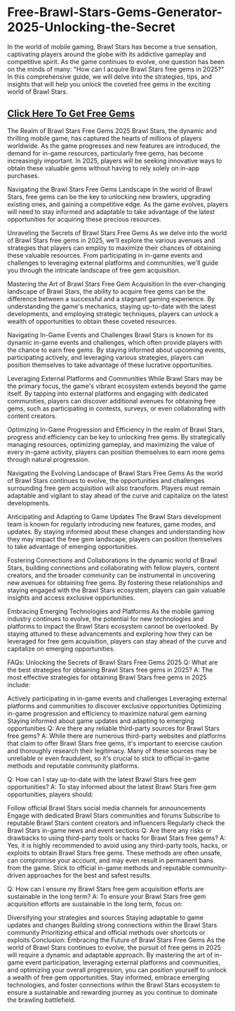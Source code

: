 # Free-Brawl-Stars-Gems-Generator-2025-Unlocking-the-Secret
In the world of mobile gaming, Brawl Stars has become a true sensation, captivating players around the globe with its addictive gameplay and competitive spirit. As the game continues to evolve, one question has been on the minds of many: "How can I acquire Brawl Stars free gems in 2025?" In this comprehensive guide, we will delve into the strategies, tips, and insights that will help you unlock the coveted free gems in the exciting world of Brawl Stars.

<h2><a href="https://sites.google.com/view/freebrawlstarsgems2025/">Click Here To Get Free Gems</a></h2>

The Realm of Brawl Stars Free Gems 2025
Brawl Stars, the dynamic and thrilling mobile game, has captured the hearts of millions of players worldwide. As the game progresses and new features are introduced, the demand for in-game resources, particularly free gems, has become increasingly important. In 2025, players will be seeking innovative ways to obtain these valuable gems without having to rely solely on in-app purchases.

Navigating the Brawl Stars Free Gems Landscape
In the world of Brawl Stars, free gems can be the key to unlocking new brawlers, upgrading existing ones, and gaining a competitive edge. As the game evolves, players will need to stay informed and adaptable to take advantage of the latest opportunities for acquiring these precious resources.

Unraveling the Secrets of Brawl Stars Free Gems
As we delve into the world of Brawl Stars free gems in 2025, we'll explore the various avenues and strategies that players can employ to maximize their chances of obtaining these valuable resources. From participating in in-game events and challenges to leveraging external platforms and communities, we'll guide you through the intricate landscape of free gem acquisition.

Mastering the Art of Brawl Stars Free Gem Acquisition
In the ever-changing landscape of Brawl Stars, the ability to acquire free gems can be the difference between a successful and a stagnant gaming experience. By understanding the game's mechanics, staying up-to-date with the latest developments, and employing strategic techniques, players can unlock a wealth of opportunities to obtain these coveted resources.

Navigating In-Game Events and Challenges
Brawl Stars is known for its dynamic in-game events and challenges, which often provide players with the chance to earn free gems. By staying informed about upcoming events, participating actively, and leveraging various strategies, players can position themselves to take advantage of these lucrative opportunities.

Leveraging External Platforms and Communities
While Brawl Stars may be the primary focus, the game's vibrant ecosystem extends beyond the game itself. By tapping into external platforms and engaging with dedicated communities, players can discover additional avenues for obtaining free gems, such as participating in contests, surveys, or even collaborating with content creators.

Optimizing In-Game Progression and Efficiency
In the realm of Brawl Stars, progress and efficiency can be key to unlocking free gems. By strategically managing resources, optimizing gameplay, and maximizing the value of every in-game activity, players can position themselves to earn more gems through natural progression.

Navigating the Evolving Landscape of Brawl Stars Free Gems
As the world of Brawl Stars continues to evolve, the opportunities and challenges surrounding free gem acquisition will also transform. Players must remain adaptable and vigilant to stay ahead of the curve and capitalize on the latest developments.

Anticipating and Adapting to Game Updates
The Brawl Stars development team is known for regularly introducing new features, game modes, and updates. By staying informed about these changes and understanding how they may impact the free gem landscape, players can position themselves to take advantage of emerging opportunities.

Fostering Connections and Collaborations
In the dynamic world of Brawl Stars, building connections and collaborating with fellow players, content creators, and the broader community can be instrumental in uncovering new avenues for obtaining free gems. By fostering these relationships and staying engaged with the Brawl Stars ecosystem, players can gain valuable insights and access exclusive opportunities.

Embracing Emerging Technologies and Platforms
As the mobile gaming industry continues to evolve, the potential for new technologies and platforms to impact the Brawl Stars ecosystem cannot be overlooked. By staying attuned to these advancements and exploring how they can be leveraged for free gem acquisition, players can stay ahead of the curve and capitalize on emerging opportunities.

FAQs: Unlocking the Secrets of Brawl Stars Free Gems 2025
Q: What are the best strategies for obtaining Brawl Stars free gems in 2025? A: The most effective strategies for obtaining Brawl Stars free gems in 2025 include:

Actively participating in in-game events and challenges
Leveraging external platforms and communities to discover exclusive opportunities
Optimizing in-game progression and efficiency to maximize natural gem earning
Staying informed about game updates and adapting to emerging opportunities
Q: Are there any reliable third-party sources for Brawl Stars free gems? A: While there are numerous third-party websites and platforms that claim to offer Brawl Stars free gems, it's important to exercise caution and thoroughly research their legitimacy. Many of these sources may be unreliable or even fraudulent, so it's crucial to stick to official in-game methods and reputable community platforms.

Q: How can I stay up-to-date with the latest Brawl Stars free gem opportunities? A: To stay informed about the latest Brawl Stars free gem opportunities, players should:

Follow official Brawl Stars social media channels for announcements
Engage with dedicated Brawl Stars communities and forums
Subscribe to reputable Brawl Stars content creators and influencers
Regularly check the Brawl Stars in-game news and event sections
Q: Are there any risks or drawbacks to using third-party tools or hacks for Brawl Stars free gems? A: Yes, it is highly recommended to avoid using any third-party tools, hacks, or exploits to obtain Brawl Stars free gems. These methods are often unsafe, can compromise your account, and may even result in permanent bans from the game. Stick to official in-game methods and reputable community-driven approaches for the best and safest results.

Q: How can I ensure my Brawl Stars free gem acquisition efforts are sustainable in the long term? A: To ensure your Brawl Stars free gem acquisition efforts are sustainable in the long term, focus on:

Diversifying your strategies and sources
Staying adaptable to game updates and changes
Building strong connections within the Brawl Stars community
Prioritizing ethical and official methods over shortcuts or exploits
Conclusion: Embracing the Future of Brawl Stars Free Gems
As the world of Brawl Stars continues to evolve, the pursuit of free gems in 2025 will require a dynamic and adaptable approach. By mastering the art of in-game event participation, leveraging external platforms and communities, and optimizing your overall progression, you can position yourself to unlock a wealth of free gem opportunities. Stay informed, embrace emerging technologies, and foster connections within the Brawl Stars ecosystem to ensure a sustainable and rewarding journey as you continue to dominate the brawling battlefield.
